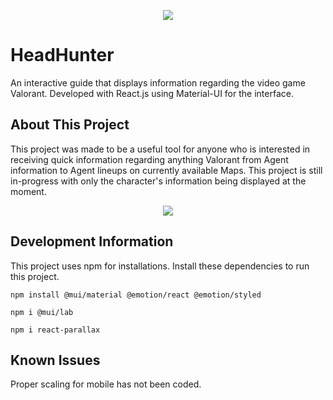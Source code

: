 <p align="center">
  <img src="https://user-images.githubusercontent.com/68285355/185522289-0122aac1-a55d-48db-b93c-a130d933000a.png">
</p>

# HeadHunter
An interactive guide that displays information regarding the video game Valorant. Developed with React.js using Material-UI for the interface.

## About This Project
This project was made to be a useful tool for anyone who is interested in receiving quick information regarding anything Valorant from Agent information to Agent lineups on currently available Maps. This project is still in-progress with only the character's information being displayed at the moment.

<p align="center">
  <img src="https://user-images.githubusercontent.com/68285355/185526566-dc9919ec-4ad0-41bf-aefc-a654549aeab8.png">
</p>

## Development Information
This project uses npm for installations. Install these dependencies to run this project. 
```
npm install @mui/material @emotion/react @emotion/styled
```
```
npm i @mui/lab
```
```
npm i react-parallax
```

## Known Issues
Proper scaling for mobile has not been coded.
